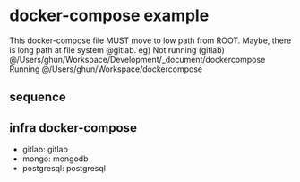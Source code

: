 # docker-compose example

This docker-compose file MUST move to low path from ROOT.
Maybe, there is long path at file system @gitlab.
 eg) Not running (gitlab) @/Users/ghun/Workspace/Development/_document/dockercompose
     Running @/Users/ghun/Workspace/dockercompose
   

## sequence



## infra docker-compose
 - gitlab: gitlab
 - mongo: mongodb
 - postgresql: postgresql

